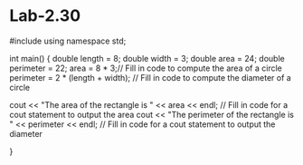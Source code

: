 # Lab-2.30
#include <iostream>
using namespace std;

int main()
{
  double length = 8;
  double width = 3;
  double area = 24;
  double perimeter = 22;
  area = 8 * 3;// Fill in code to compute the area of a circle
  perimeter = 2 * (length + width); // Fill in code to compute the diameter of a circle

  
  cout << "The area of the rectangle is " << area << endl; // Fill in code for a cout statement to output the area
  cout << "The perimeter of the rectangle is " << perimeter << endl; // Fill in code for a cout statement to output the diameter
  
}
